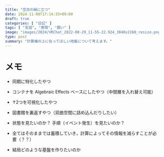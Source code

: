 ```yaml
---
title: "空白の縁に立つ"
date: 2024-11-08T17:14:33+09:00
draft: true
categories: [ "日記" ]
tags: [ "言語", "表現", "願い" ]
image: "images/2024/VRChat_2022-08-29_11-55-22.924_3840x2160_resize.png"
type: post
summary: "計算機の上に在ってほしい地盤について考えます。"
---
```


# メモ
- 同期に特化したやつ
- コンテナを Algebraic Effects ベースにしたやつ（中間層を入れ替え可能）
- ↑2つを可視化したやつ
- 図書館を裏返すやつ（双曲空間に詰め込んだりしたい）

- 状態を見たいのか？ 手順（イベント発生）を見たいのか？
- 全てはそのままでは蓄積していき，計算によってその情報を減らすことが必要（？？）

- 結局どのような基盤を作りたいのか
